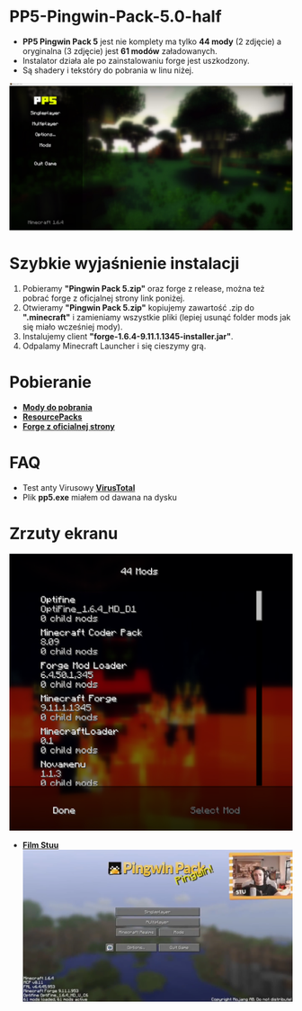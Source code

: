 # PP5-Pingwin-Pack-5.0-half
- **PP5 Pingwin Pack 5** jest nie komplety ma tylko **44 mody** (2 zdjęcie) a oryginalna (3 zdjęcie) jest **61 modów** załadowanych.
- Instalator działa ale po zainstalowaniu forge jest uszkodzony.
- Są shadery i tekstóry do pobrania w linu niżej.

![1](png/1.png)

# Szybkie wyjaśnienie instalacji

1. Pobieramy **"Pingwin Pack 5.zip"** oraz forge z release, można też pobrać forge z oficjalnej strony link poniżej.
2. Otwieramy **"Pingwin Pack 5.zip"** kopiujemy zawartość .zip do **".minecraft"** i zamieniamy wszystkie pliki (lepiej usunąć folder mods jak się miało wcześniej mody).
3. Instalujemy client **"forge-1.6.4-9.11.1.1345-installer.jar"**.
4. Odpalamy Minecraft Launcher i się cieszymy grą.

# Pobieranie

- **[Mody do pobrania](https://github.com/KryskiPL/PP5-Pingwin-Pack-5.0-half/releases/tag/PP5)**
- **[ResourcePacks](https://github.com/KryskiPL/PP5-Pingwin-Pack-5.0-half/releases/tag/PP5-resourcepacks)**
- **[Forge z oficialnej strony](https://files.minecraftforge.net/net/minecraftforge/forge/index_1.6.4.html)**

# FAQ

- Test anty Virusowy **[VirusTotal](https://www.virustotal.com/gui/file/d3831a7cc087e8bca09f6713b8962b6e848e2921fc11853070bd5193870f1cff/detection)**
- Plik **pp5.exe** miałem od dawana na dysku

# Zrzuty ekranu

![2](png/2.png)
- **[Film Stuu](https://youtu.be/ns500w9JZrs)**
![3](png/3.png)
